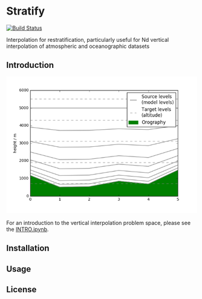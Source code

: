 # Stratify

[![Build Status](https://travis-ci.org/SciTools-incubator/python-stratify.svg?branch=master)](https://travis-ci.org/SciTools-incubator/python-stratify)

Interpolation for restratification, particularly useful for Nd vertical interpolation of atmospheric and oceanographic datasets

## Introduction

![An outline of the problem space](summary.png)

For an introduction to the vertical interpolation problem space, please see the [INTRO.ipynb](INTRO.ipynb).

## Installation

## Usage

## License


